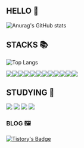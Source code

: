 ## HELLO 👋

![Anurag's GitHub stats](https://github-readme-stats.vercel.app/api?username=dev-joeysos&show_icons=true&hide=stars,contribs&theme=shadow_blue)

## STACKS 📚
![Top Langs](https://github-readme-stats.vercel.app/api/top-langs/?username=anuraghazra&hide_progress=true&theme=shadow_blue)
<div style="display:flex; flex-direction:row;">
    <img src="https://img.shields.io/badge/html5-E34F26?style=for-the-badge&logo=html5&logoColor=white">
    <img src="https://img.shields.io/badge/CSS3-1572B6?style=for-the-badge&logo=css3&logoColor=white"/>
    <img src="https://img.shields.io/badge/JavaScript-F7DF1E?style=for-the-badge&logo=javascript&logoColor=black"/>
    <br>
    <img src="https://img.shields.io/badge/Python-3776AB?style=for-the-badge&logo=Python&logoColor=white"/>
    <img src="https://img.shields.io/badge/C-A8B9CC?style=for-the-badge&logo=C&logoColor=white"/>
    <img src="https://img.shields.io/badge/c++-00599C?style=for-the-badge&logo=c%2B%2B&logoColor=white">
    <img src="https://img.shields.io/badge/java-007396?style=for-the-badge&logo=java&logoColor=white">
    <br>
    <img src="https://img.shields.io/badge/dart-0175C2?style=for-the-badge&logo=dart&logoColor=white">
    <img src="https://img.shields.io/badge/kotlin-7F52FF?style=for-the-badge&logo=kotlin&logoColor=white">
    <br>
    <img src="https://img.shields.io/badge/React-61DAFB?style=for-the-badge&logo=React&logoColor=black"/>
    <img src="https://img.shields.io/badge/flutter-02569B?style=for-the-badge&logo=flutter&logoColor=white">
    <img src="https://img.shields.io/badge/firebase-FFCA28?style=for-the-badge&logo=firebase&logoColor=white">
</div>

## STUDYING 📑
<div>
    <img src="https://img.shields.io/badge/linux-FCC624?style=for-the-badge&logo=linux&logoColor=black">
    <img src="https://img.shields.io/badge/docker-2496ED?style=for-the-badge&logo=docker&logoColor=white"/>
    <img src="https://img.shields.io/badge/kubernetes-326CE5?style=for-the-badge&logo=kubernetes&logoColor=white"/>
    <img src="https://img.shields.io/badge/amazonaws-232F3E?style=for-the-badge&logo=amazonaws&logoColor=white">
</div>

### BLOG 🖼️
[![Tistory's Badge](https://github-readme-tistory-card.vercel.app/api/badge?name=joey_log)](https://atlantiss.tistory.com/)

